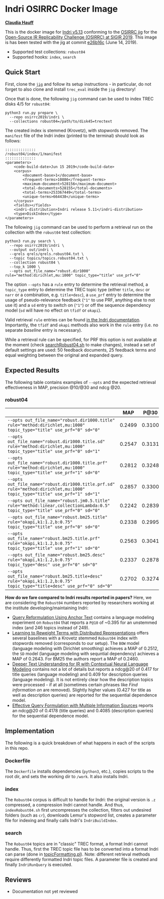 # Indri OSIRRC Docker Image

[**Claudia Hauff**](https://github.com/chauff)

This is the docker image for [Indri v5.13](https://sourceforge.net/projects/lemur/) conforming to the [OSIRRC jig](https://github.com/osirrc/jig/) for the [Open-Source IR Replicability Challenge (OSIRRC) at SIGIR 2019](https://osirrc.github.io/osirrc2019/).
This image is has been tested with the jig at commit [ e26b16c](https://github.com/osirrc/jig/commit/e26b16c500bd575cbe588f718b80af6d331fe7fb) (June 14, 2019).

+ Supported test collections: `robust04`
+ Supported hooks: `index`, `search`

## Quick Start

First, clone the [`jig`](https://github.com/osirrc/jig) and follow its setup instructions - in particular, do not forget to also clone and install `trec_eval` inside the `jig` directory!

Once that is done, the following `jig` command can be used to index TREC disks 4/5 for `robust04`:

```
python3 run.py prepare \
  --repo osirrc2019/indri \
  --collections robust04=/path/to/disk45=trectext
```
The created index is stemmed (Krovetz), with stopwords removed. The `manifest` file of the Indri index (printed to the terminal) should look as follows:

```
::::::::::::::
/robust04/index/1/manifest
::::::::::::::
<parameters>
	<code-build-date>Jun 15 2019</code-build-date>
	<corpus>
		<document-base>1</document-base>
		<frequent-terms>10886</frequent-terms>
		<maximum-document>528156</maximum-document>
		<total-documents>528155</total-documents>
		<total-terms>253367449</total-terms>
		<unique-terms>664438</unique-terms>
	</corpus>
	<fields></fields>
	<indri-distribution>Indri release 5.11</indri-distribution>
	<type>DiskIndex</type>
</parameters>
```

The following `jig` command can be used to perform a retrieval run on the collection with the `robust04` test collection:

```
python3 run.py search \
  --repo osirrc2019/indri \
  --output out/indri \
  --qrels qrels/qrels.robust04.txt \
  --topic topics/topics.robust04.txt \
  --collection robust04 \ 
  --top_k 1000 \
  --opts out_file_name="robust.dir1000" rule="method:dirichlet,mu:1000" topic_type="title" use_prf="0"
```
The option `--opts` has a `rule` entry to determine the retrieval method, a `topic_type` entry to determine the TREC topic type (either `title`, `desc` or `narr` or a combination, e.g. `title+desc`), a `use_prf` entry to determine the usage of pseudo-relevance feedback (`"1"` to use PRF, anything else to not use it) and a `sd` entry to switch on (`"1"`) or off the sequence dependency model (`sd` will have no effect on `tfidf` or `okapi`). 

Valid  retrieval `rule` entries can be found [in the Indri documentation](https://lemurproject.org/doxygen/lemur/html/IndriRunQuery.html). Importantly, the `tfidf` and `okapi` methods also work in the `rule` entry (i.e. no separate *baseline* entry is necessary). 

While a retrieval rule can be specified, for PRF this option is not available at the moment (check [searchRobust04.sh](searchRobust04.sh) to make changes), instead a set of default settings are used: 50 feedback documents, 25 feedback terms and equal weighting between the original and expanded query.

## Expected Results

The following table contains examples of `--opts` and the expected retrieval effectiveness in MAP, precision @10/@30 and ndcg @20.

### robust04

|       | MAP    | P@30    | P@10 | NDCG@20    |
|----------------------------------------------------------------------------------------------------------------------|--------|--------|--------|--------|
| `--opts out_file_name="robust.dir1000.title" rule="method:dirichlet,mu:1000" topic_type="title" use_prf="0" sd="0"`         | 0.2499 | 0.3100 | 0.4253 | 0.4201 | 
| `--opts out_file_name="robust.dir1000.title.sd" rule="method:dirichlet,mu:1000" topic_type="title" use_prf="0" sd="1"`         | 0.2547 | 0.3131 | 0.4301 | 0.4195 |
| `--opts out_file_name="robust.dir1000.title.prf" rule="method:dirichlet,mu:1000" topic_type="title" use_prf="1" sd="0"`         | 0.2812 | 0.3248 | 0.4386 | 0.4276 |
| `--opts out_file_name="robust.dir1000.title.prf.sd" rule="method:dirichlet,mu:1000" topic_type="title" use_prf="1" sd="1"`         | 0.2857 | 0.3300 | 0.4390 | 0.4310 |
| `--opts out_file_name="robust.jm0.5.title" rule="method:linear,collectionLambda:0.5" topic_type="title" use_prf="0" sd="0"` | 0.2242 | 0.2839 | 0.3819 | 0.3689 |
| `--opts out_file_name="robust.bm25.title" rule="okapi,k1:1.2,b:0.75" topic_type="title" use_prf="0" sd="0"`            | 0.2338 | 0.2995 | 0.4181 | 0.4041 |
| `--opts out_file_name="robust.bm25.title.prf" rule="okapi,k1:1.2,b:0.75" topic_type="title" use_prf="1" sd="0"`            | 0.2563 | 0.3041 | 0.4012 | 0.3995 |
| `--opts out_file_name="robust.bm25.desc" rule="okapi,k1:1.2,b:0.75" topic_type="desc" use_prf="0" sd="0"`            | 0.2337 | 0.2878 | 0.4092 | 0.3987 |
| `--opts out_file_name="robust.bm25.title+desc" rule="okapi,k1:1.2,b:0.75" topic_type="title+desc" use_prf="0" sd="0"`            | 0.2702 | 0.3274 | 0.4618 | 0.4517 |

**How do we fare compared to Indri results reported in papers?** Here, we are considering the `Robust04` numbers reported by researchers working at the institute developing/maintaining Indri:
- [Query Reformulation Using Anchor Text](http://www.wsdm-conference.org/2010/proceedings/docs/p41.pdf) contains a language modeling experiment on `Robust04` that reports a `P@10` of ~0.395 for an unstemmed index (and 246 topics instead of 249).
- [Learning to Reweight Terms with Distributed Representations](https://www.cs.cmu.edu/~callan/Papers/sigir15-gzheng.pdf) offers several baselines with a Krovetz stemmed `Robust04` index with stopwords removed (corresponds to our setup). The `BOW` model (language modeling with Dirichlet smoothing) achieves a MAP of 0.2512, the `SD` model (language modeling with sequntial dependency) achieves a MAP of 0.2643. For BM25 the authors report a MAP of 0.2460. 
- [Deeper Text Understanding for IR with Contextual Neural Language Modeling](https://arxiv.org/pdf/1905.09217.pdf) contains not a lot of details but reports a ndcg@20 of 0.417 for title queries (language modeling) and 0.409 for description queries (language modeling). It is not entirely clear how the description topics were processed - if at all (sometimes certain phrases like *Find information on* are removed). Slightly higher values (0.427 for title as well as description queries) are reported for the sequential dependence model.
- [Effective Query Formulation with Multiple Information Sources](http://citeseerx.ist.psu.edu/viewdoc/download?doi=10.1.1.366.7813&rep=rep1&type=pdf) reports an ndcg@20 of 0.4178 (title queries) and 0.4085 (description queries) for the sequential dependence model.



## Implementation

The following is a quick breakdown of what happens in each of the scripts in this repo.

### Dockerfile

The `Dockerfile` installs dependencies (`python3`, etc.), copies scripts to the root dir, and sets the working dir to `/work`. It also installs Indri.

### index

The `Robust04` corpus is difficult to handle for Indri: the original version is `.z` compressed, a compression Indri cannot handle. And thus, `indexRobust04.sh` first uncompresses the collection, filters out undesired folders (such as `cr`), downloads Lemur's stopword list, creates a parameter file for indexing and finally calls Indri's `IndriBuildIndex`.

### search

The `Robust04` topics are in "classic" TREC format, a format Indri cannot handle. Thus, first the TREC topic file has to be converted into a format Indri can parse (done in [topicFormatting.pl](topicFormatting.pl)). Note: different retrieval methods require differently formatted Indri topic files. A parameter file is created and finally `IndriRunQuery` is executed.

## Reviews

+ Documentation not yet reviewed